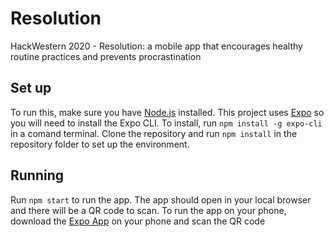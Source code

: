 # Resolution
HackWestern 2020 - Resolution: a mobile app that encourages healthy routine practices and prevents procrastination

## Set up
To run this, make sure you have [Node.js](https://nodejs.org/en/) installed. 
This project uses [Expo](https://expo.io/) so you will need to install the Expo CLI. To install, run `npm install -g expo-cli` in a comand terminal. 
Clone the repository and run `npm install` in the repository folder to set up the environment. 

## Running
Run `npm start` to run the app. 
The app should open in your local browser and there will be a QR code to scan. 
To run the app on your phone, download the [Expo App](https://play.google.com/store/apps/details?id=host.exp.exponent&hl=en_CA&gl=US) on your phone and scan the QR code


